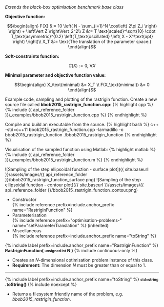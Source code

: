 *Extends the black-box optimisation benchmark base class*

**Objective function:**

$$\begin{align}
F(X) &:= 10 \left( N - \sum_{i=1}^N \cos\left( 2\pi Z_i \right) \right) + \left\Vert Z \right\Vert_2^2\\
Z &:= T_\text{scaled}^\sqrt{10} \cdot T_\text{asymmetric}^{0.2} \left(T_\text{oscillated} \left( X - X^\text{opt} \right) \right)\\
X_T &:= \text{The translation of the parameter space.}
\end{align}$$

**Soft-constraints function:**

$$C(X) := 0, \ \forall X$$

**Minimal parameter and objective function value:**

$$\begin{align}
X_\text{minimal} &= X_T \\
F(X_\text{minimal}) &= 0
\end{align}$$

Example code, sampling and plotting of the rastrigin function.
Create a new source file called **bbob2015_rastrigin_function.cpp**:
{% highlight cpp %}
{% include {{ api_reference_folder }}/_examples/bbob2015_rastrigin_function.cpp %}
{% endhighlight %}

Compile and build an executable from the source.
{% highlight bash %}
c++ -std=c++11 bbob2015_rastrigin_function.cpp -larmadillo -o bbob2015_rastrigin_function
./bbob2015_rastrigin_function
{% endhighlight %}

Visualisation of the sampled function using Matlab:
{% highlight matlab %}
{% include {{ api_reference_folder }}/_examples/bbob2015_rastrigin_function.m %}
{% endhighlight %}

![Sampling of the step ellipsoidal function - surface plot]({{ site.baseurl }}/assets/images/{{ api_reference_folder }}/bbob2015_rastrigin_function_surface.png)
![Sampling of the step ellipsoidal function - contour plot]({{ site.baseurl }}/assets/images/{{ api_reference_folder }}/bbob2015_rastrigin_function_contour.png)

- Constructor<br>
  {% include reference prefix=include.anchor_prefix name="RastriginFunction" %}
- Parameterisation<br>
  {% include reference prefix="optimisation-problems-" name="setParameterTranslation" %} (inherited)
- Miscellaneous<br>
  {% include reference prefix=include.anchor_prefix name="toString" %}

{% include label prefix=include.anchor_prefix name="RastriginFunction" %}
**RastriginFunction( <small>unsigned int</small> N )** {% include continuous-only %}

- Creates an *N*-dimensional optimisation problem instance of this class.
- **Requirement:** The dimension *N* must be greater than or equal to 1.

---
{% include label prefix=include.anchor_prefix name="toString" %}
**<small>std::string</small> .toString()** {% include noexcept %}

- Returns a filesystem friendly name of the problem, e.g. *bbob2015_rastrigin_function*.